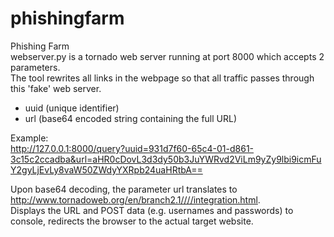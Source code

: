 phishingfarm
============

Phishing Farm  
webserver.py is a tornado web server running at port 8000 which accepts 2 parameters.  
The tool rewrites all links in the webpage so that all traffic passes through this 'fake' web server.  
- uuid (unique identifier)
- url (base64 encoded string containing the full URL)    

Example:  
http://127.0.0.1:8000/query?uuid=931d7f60-65c4-01-d861-3c15c2ccadba&url=aHR0cDovL3d3dy50b3JuYWRvd2ViLm9yZy9lbi9icmFuY2gyLjEvLy8vaW50ZWdyYXRpb24uaHRtbA==

Upon base64 decoding, the parameter url translates to http://www.tornadoweb.org/en/branch2.1////integration.html.  
Displays the URL and POST data (e.g. usernames and passwords) to console, redirects the browser to the actual target website.  
